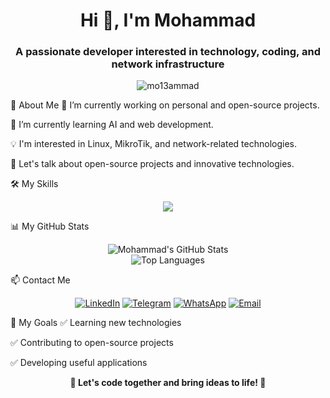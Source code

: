 <h1 align="center">Hi 👋, I'm Mohammad</h1>
<h3 align="center">A passionate developer interested in technology, coding, and network infrastructure</h3>

<p align="center">
<img src="https://komarev.com/ghpvc/?username=mo13ammad&label=Profile%20Views&color=blue&style=flat" alt="mo13ammad" />
</p>

🚀 About Me
🔭 I’m currently working on personal and open-source projects.

🌱 I’m currently learning AI and web development.

💡 I'm interested in Linux, MikroTik, and network-related technologies.

💬 Let's talk about open-source projects and innovative technologies.

🛠️ My Skills
<p align="center">
<a href="https://skillicons.dev">
<img src="https://skillicons.dev/icons?i=php,laravel,mysql,linux,javascript,html,css,lua" />
</a>
</p>

📊 My GitHub Stats
<p align="center">
<img src="https://github-readme-stats.vercel.app/api?username=mo13ammad&show_icons=true&theme=radical&hide_border=true&include_all_commits=true&count_private=true" alt="Mohammad's GitHub Stats" />
<br/>
<img src="https://github-readme-stats.vercel.app/api/top-langs/?username=mo13ammad&layout=compact&langs_count=8&theme=radical&hide_border=true" alt="Top Languages" />
</p>

📫 Contact Me
<p align="center">
<a href="https://www.linkedin.com/in/mohammadsaadati74/" target="_blank"><img src="https://img.shields.io/badge/LinkedIn-0077B5?style=for-the-badge&logo=linkedin&logoColor=white" alt="LinkedIn"></a>
<a href="https://t.me/SaadatiMohammad" target="_blank"><img src="https://img.shields.io/badge/Telegram-2CA5E0?style=for-the-badge&logo=telegram&logoColor=white" alt="Telegram"></a>
<a href="https://wa.me/989330976088" target="_blank"><img src="https://img.shields.io/badge/WhatsApp-25D366?style=for-the-badge&logo=whatsapp&logoColor=white" alt="WhatsApp"></a>
<a href="mailto:ceo@viraup.com"><img src="https://img.shields.io/badge/Email-D14836?style=for-the-badge&logo=gmail&logoColor=white" alt="Email"></a>
</p>

🎯 My Goals
✅ Learning new technologies

✅ Contributing to open-source projects

✅ Developing useful applications

<p align="center">
<strong>🚀 Let's code together and bring ideas to life! 🚀</strong>
</p>

<br>

